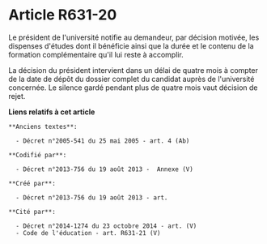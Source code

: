 # Article R631-20

Le président de l'université notifie au demandeur, par décision motivée, les dispenses d'études dont il bénéficie ainsi que
la durée et le contenu de la formation complémentaire qu'il lui reste à accomplir.

La décision du président intervient dans un délai de quatre mois à compter de la date de dépôt du dossier complet du candidat
auprès de l'université concernée. Le silence gardé pendant plus de quatre mois vaut décision de rejet.

**Liens relatifs à cet article**

	**Anciens textes**:

	  - Décret n°2005-541 du 25 mai 2005 - art. 4 (Ab)

	**Codifié par**:

	  - Décret n°2013-756 du 19 août 2013 -  Annexe (V)

	**Créé par**:

	  - Décret n°2013-756 du 19 août 2013 - art.

	**Cité par**:

	  - Décret n°2014-1274 du 23 octobre 2014 - art. (V)
	  - Code de l'éducation - art. R631-21 (V)
